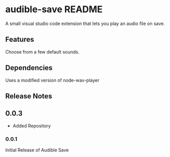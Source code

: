 # audible-save README

A small visual studio code extension that lets you play an audio file on save.

## Features

Choose from a few default sounds. 

## Dependencies
Uses a modified version of node-wav-player

## Release Notes

## 0.0.3
- Added Repository

### 0.0.1 
Initial Release of Audible Save

